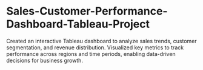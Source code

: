 # Sales-Customer-Performance-Dashboard-Tableau-Project
Created an interactive Tableau dashboard to analyze sales trends, customer segmentation, and revenue distribution. Visualized key metrics to track performance across regions and time periods, enabling data-driven decisions for business growth.
